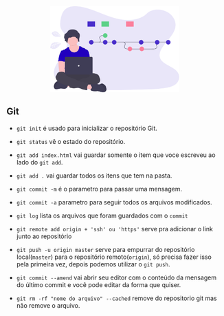 <p align="center">
  <img src="../img/git.svg" width="300">
</p>

## Git

- `git init` é usado para inicializar o repositório Git.

- `git status` vê o estado do repositório.

- `git add index.html` vai guardar somente o item que voce escreveu ao lado do `git add`.

- `git add .` vai guardar todos os itens que tem na pasta.

- `git commit -m` é o parametro para passar uma mensagem.

- `git commit -a` parametro para seguir todos os arquivos modificados.

- `git log` lista os arquivos que foram guardados com o `commit`

- `git remote add origin + 'ssh' ou 'https'` serve pra adicionar o link junto ao repositório

- `git push -u origin master` serve para empurrar do repositório local(`master`) para o repositório remoto(`origin`), só precisa fazer isso pela primeira vez, depois podemos utilizar o `git push`.

- `git commit --amend` vai abrir seu editor com o conteúdo da mensagem do último commit e você pode editar da forma que quiser.

- `git rm -rf "nome do arquivo" --cached` remove do repositorio git mas não remove o arquivo.